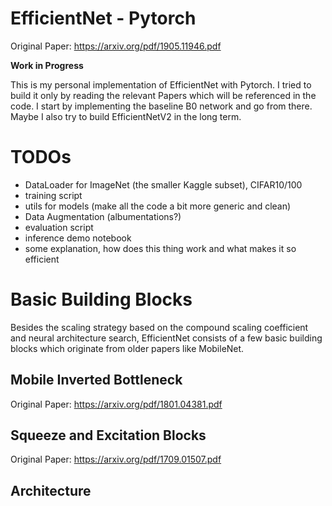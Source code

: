 # EfficientNet - Pytorch

Original Paper: https://arxiv.org/pdf/1905.11946.pdf

**Work in Progress**

This is my personal implementation of EfficientNet with Pytorch. I tried to build it only by reading the relevant Papers which will be referenced in the code. I start by implementing the baseline B0 network and go from there. Maybe I also try to build EfficientNetV2 in the long term. 

# TODOs

* DataLoader for ImageNet (the smaller Kaggle subset), CIFAR10/100 
* training script 
* utils for models (make all the code a bit more generic and clean)
* Data Augmentation (albumentations?) 
* evaluation script 
* inference demo notebook
* some explanation, how does this thing work and what makes it so efficient

# Basic Building Blocks

Besides the scaling strategy based on the compound scaling coefficient and neural architecture search, EfficientNet consists of a few basic building blocks which originate from older papers like MobileNet.

## Mobile Inverted Bottleneck

Original Paper: https://arxiv.org/pdf/1801.04381.pdf 

## Squeeze and Excitation Blocks 

Original Paper: https://arxiv.org/pdf/1709.01507.pdf

## Architecture 


